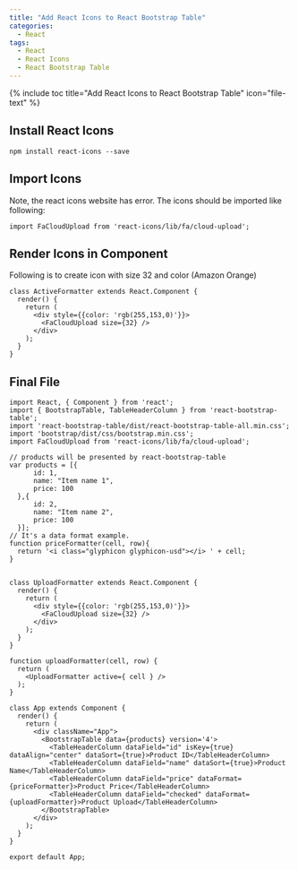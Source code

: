 ```yaml
---
title: "Add React Icons to React Bootstrap Table"
categories:
  - React
tags:
  - React
  - React Icons
  - React Bootstrap Table
---
```


{% include toc title="Add React Icons to React Bootstrap Table" icon="file-text" %}

## Install React Icons

```
npm install react-icons --save
```

## Import Icons 

Note, the react icons website has error. The icons should be imported like following:

```
import FaCloudUpload from 'react-icons/lib/fa/cloud-upload';
```


## Render Icons in Component

Following is to create icon with size 32 and color (Amazon Orange)

```
class ActiveFormatter extends React.Component {
  render() {
    return (
      <div style={{color: 'rgb(255,153,0)'}}>
        <FaCloudUpload size={32} />
      </div>
    );
  }
}
```

## Final File

```
import React, { Component } from 'react';
import { BootstrapTable, TableHeaderColumn } from 'react-bootstrap-table';
import 'react-bootstrap-table/dist/react-bootstrap-table-all.min.css';
import 'bootstrap/dist/css/bootstrap.min.css';
import FaCloudUpload from 'react-icons/lib/fa/cloud-upload';

// products will be presented by react-bootstrap-table
var products = [{
      id: 1,
      name: "Item name 1",
      price: 100
  },{
      id: 2,
      name: "Item name 2",
      price: 100
  }];
// It's a data format example.
function priceFormatter(cell, row){
  return '<i class="glyphicon glyphicon-usd"></i> ' + cell;
}


class UploadFormatter extends React.Component {
  render() {
    return (
      <div style={{color: 'rgb(255,153,0)'}}>
        <FaCloudUpload size={32} />
      </div>
    );
  }
}

function uploadFormatter(cell, row) {
  return (
    <UploadFormatter active={ cell } />
  );
}

class App extends Component {
  render() {
    return (
      <div className="App">
        <BootstrapTable data={products} version='4'>
          <TableHeaderColumn dataField="id" isKey={true} dataAlign="center" dataSort={true}>Product ID</TableHeaderColumn>
          <TableHeaderColumn dataField="name" dataSort={true}>Product Name</TableHeaderColumn>
          <TableHeaderColumn dataField="price" dataFormat={priceFormatter}>Product Price</TableHeaderColumn>
          <TableHeaderColumn dataField="checked" dataFormat={uploadFormatter}>Product Upload</TableHeaderColumn>
        </BootstrapTable>
      </div>
    );
  }
}

export default App;

```
